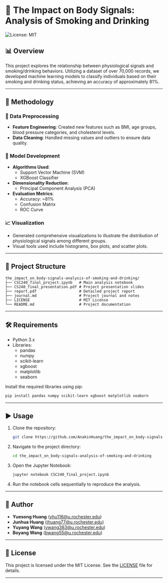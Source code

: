 # 🧬 The Impact on Body Signals: Analysis of Smoking and Drinking

![License: MIT](https://img.shields.io/badge/License-MIT-yellow.svg)

## 📊 Overview

This project explores the relationship between physiological signals and smoking/drinking behaviors. Utilizing a dataset of over 70,000 records, we developed machine learning models to classify individuals based on their smoking and drinking status, achieving an accuracy of approximately 81%.

---

## 🧠 Methodology

### 🔄 Data Preprocessing

- **Feature Engineering**: Created new features such as BMI, age groups, blood pressure categories, and cholesterol levels.
- **Data Cleaning**: Handled missing values and outliers to ensure data quality.

### 🧪 Model Development

- **Algorithms Used**:
  - Support Vector Machine (SVM)
  - XGBoost Classifier
- **Dimensionality Reduction**:
  - Principal Component Analysis (PCA)
- **Evaluation Metrics**:
  - Accuracy: ~81%
  - Confusion Matrix
  - ROC Curve

### 📈 Visualization

- Generated comprehensive visualizations to illustrate the distribution of physiological signals among different groups.
- Visual tools used include histograms, box plots, and scatter plots.

---

## 📁 Project Structure

```
the_impact_on_body-signals-analysis-of-smoking-and-drinking/
├── CSC240_final_project.ipynb   # Main analysis notebook
├── CS240_final_presentation.pdf # Project presentation slides
├── report.pdf                   # Detailed project report
├── journal.md                   # Project journal and notes
├── LICENSE                      # MIT License
└── README.md                    # Project documentation
```

---

## 🛠️ Requirements

- Python 3.x
- Libraries:
  - pandas
  - numpy
  - scikit-learn
  - xgboost
  - matplotlib
  - seaborn

Install the required libraries using pip:

```bash
pip install pandas numpy scikit-learn xgboost matplotlib seaborn
```

---

## ▶️ Usage

1. Clone the repository:

   ```bash
   git clone https://github.com/AnakinHuang/the_impact_on_body-signals-analysis-of-smoking-and-drinking.git
   ```

2. Navigate to the project directory:

   ```bash
   cd the_impact_on_body-signals-analysis-of-smoking-and-drinking
   ```

3. Open the Jupyter Notebook:

   ```bash
   jupyter notebook CSC240_final_project.ipynb
   ```

4. Run the notebook cells sequentially to reproduce the analysis.

---

## 👤 Author

- **Yuesong Huang** (yhu116@u.rochester.edu)
- **Junhua Huang** (jhuang77@u.rochester.edu)
- **Yuyang Wang** (ywang383@u.rochester.edu)
- **Boyang Wang** (bwang55@u.rochester.edu)

---

## 📄 License

This project is licensed under the MIT License. See the [LICENSE](LICENSE) file for details.

---
